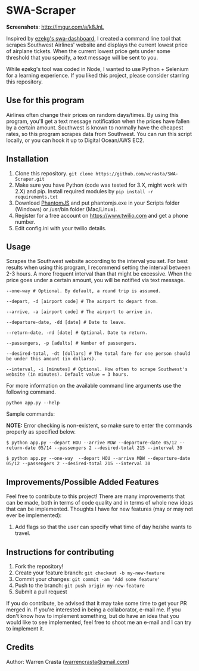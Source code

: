 # SWA-Scraper

**Screenshots**: http://imgur.com/a/k8JnL

Inspired by [ezekg's swa-dashboard](https://github.com/ezekg/swa-dashboard), I created a command line tool that scrapes Southwest Airlines' website and displays the current lowest price of airplane tickets. When the current lowest price gets under some threshold that you specify, a text message will be sent to you.

While ezekg's tool was coded in Node, I wanted to use Python + Selenium for a learning experience. If you liked this project, please consider starring this repository.

## Use for this program

Airlines often change their prices on random days/times. By using this program, you'll get a text message notification when the prices have fallen by a certain amount. Southwest is known to normally have the cheapest rates, so this program scrapes data from Southwest. You can run this script locally, or you can hook it up to Digital Ocean/AWS EC2.

## Installation

1. Clone this repository. `git clone https://github.com/wcrasta/SWA-Scraper.git`
2. Make sure you have Python (code was tested for 3.X, might work with 2.X) and pip. Install required modules by `pip install -r requirements.txt`
3. Download [PhantomJS](http://phantomjs.org/download.html) and put phantomjs.exe in your Scripts folder (Windows) or /usr/bin folder (Mac/Linux).
4. Register for a free account on https://www.twilio.com and get a phone number.
5. Edit config.ini with your twilio details.

## Usage

Scrapes the Southwest website according to the interval you set. For best results when using this program, I recommend setting the interval between 2-3 hours. A more frequent interval than that might be excessive. When the price goes under a certain amount, you will be notified via text message.

`--one-way # Optional. By default, a round trip is assumed.`

`--depart, -d [airport code] # The airport to depart from.`

`--arrive, -a [airport code] # The airport to arrive in.`

`--departure-date, -dd [date] # Date to leave.`

`--return-date, -rd [date] # Optional. Date to return.`

`--passengers, -p [adults] # Number of passengers.`

`--desired-total, -dt [dollars] # The total fare for one person should be under this amount (in dollars).`

`--interval, -i [minutes] # Optional. How often to scrape Southwest's website (in minutes). Default value = 3 hours.`

For more information on the available command line arguments use the following command.

`python app.py --help`

Sample commands:

**NOTE:** Error checking is non-existent, so make sure to enter the commands properly as specified below.

`$ python app.py --depart HOU --arrive MDW --departure-date 05/12 --return-date 05/14 --passengers 2 --desired-total 215 --interval 30`

`$ python app.py --one-way  --depart HOU --arrive MDW --departure-date 05/12 --passengers 2 --desired-total 215 --interval 30`

## Improvements/Possible Added Features

Feel free to contribute to this project! There are many improvements that can be made, both in terms of code quality and in terms of whole new ideas that can be implemented. Thoughts I have for new features (may or may not ever be implemented):

1. Add flags so that the user can specify what time of day he/she wants to travel.

## Instructions for contributing

1. Fork the repository!
2. Create your feature branch: `git checkout -b my-new-feature`
3. Commit your changes: `git commit -am 'Add some feature'`
4. Push to the branch: `git push origin my-new-feature`
5. Submit a pull request

If you do contribute, be advised that it may take some time to get your PR merged in. If you're interested in being a collaborator, e-mail me. If you don't know how to implement something, but do have an idea that you would like to see implemented, feel free to shoot me an e-mail and I can try to implement it.

## Credits

Author: Warren Crasta (warrencrasta@gmail.com)
